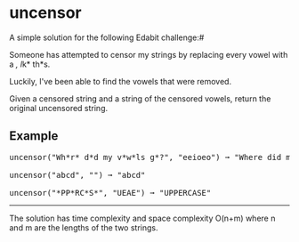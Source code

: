 # uncensor
A simple solution for the following Edabit challenge:#

Someone has attempted to censor my strings by replacing every vowel with a *, l*k* th*s.

Luckily, I've been able to find the vowels that were removed.

Given a censored string and a string of the censored vowels, return the original uncensored string.

## Example
<pre>
uncensor("Wh*r* d*d my v*w*ls g*?", "eeioeo") ➞ "Where did my vowels go?"

uncensor("abcd", "") ➞ "abcd"

uncensor("*PP*RC*S*", "UEAE") ➞ "UPPERCASE"
</pre>

<hr>
The solution has time complexity and space complexity O(n+m) where n and m are the lengths of the two strings.

